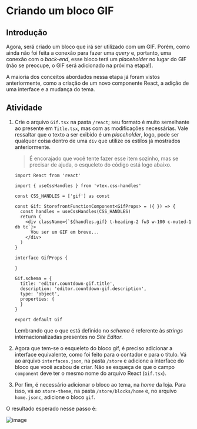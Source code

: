 # Criando um bloco GIF

## Introdução
Agora, será criado um bloco que irá ser utilizado com um GIF. Porém, como ainda não foi feita a conexão para fazer uma *query* e, portanto, uma conexão com o *back-end*, esse bloco terá um *placeholder* no lugar do GIF (não se preocupe, o GIF será adicionado na próxima etapa!).

A maioria dos conceitos abordados nessa etapa já foram vistos anteriormente, como a criação de um novo componente React, a adição de uma interface e a mudança do tema.

## Atividade

1. Crie o arquivo `Gif.tsx` na pasta `/react`; seu formato é muito semelhante ao presente em `Title.tsx`, mas com as modificações necessárias. Vale ressaltar que o texto a ser exibido é um *placeholder*, logo, pode ser qualquer coisa dentro de uma `div` que utilize os estilos já mostrados anteriormente.

    > É encorajado que você tente fazer esse item sozinho, mas se precisar de ajuda, o esqueleto do código está logo abaixo.

    ```tsx
    import React from 'react'

    import { useCssHandles } from 'vtex.css-handles'

    const CSS_HANDLES = ['gif'] as const

    const Gif: StorefrontFunctionComponent<GifProps> = ({ }) => {
      const handles = useCssHandles(CSS_HANDLES)
      return (
        <div className={`${handles.gif} t-heading-2 fw3 w-100 c-muted-1 db tc`}>
          Vou ser um GIF em breve...
        </div>
      )
    }

    interface GifProps {

    }

    Gif.schema = {
      title: 'editor.countdown-gif.title',
      description: 'editor.countdown-gif.description',
      type: 'object',
      properties: {
      }
    }

    export default Gif
    ```

    Lembrando que o que está definido no *schema* é referente às *strings* internacionalizadas presentes no *Site Editor*.


2.  Agora que tem-se o esqueleto do bloco gif, é preciso adicionar a interface equivalente, como foi feito para o contador e para o título. Vá ao arquivo `interfaces.json`, na pasta `/store` e adicione a interface do bloco que você acabou de criar. Não se esqueça de que o campo `component` deve ter o mesmo nome do arquivo React (`Gif.tsx`).

3. Por fim, é necessário adicionar o bloco ao tema, na *home* da loja. Para isso, vá ao `store-theme`, na pasta `/store/blocks/home` e, no arquivo `home.jsonc`, adicione o bloco `gif`.

O resultado esperado nesse passo é:

![image](https://user-images.githubusercontent.com/19495917/75887546-b9500580-5e08-11ea-95c4-4aaf442bb2ee.png)